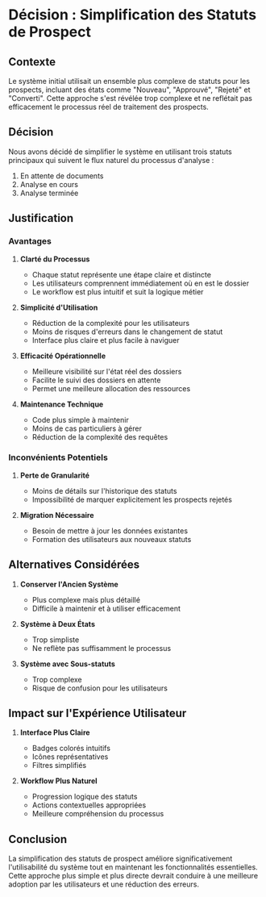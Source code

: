 # Décision : Simplification des Statuts de Prospect

## Contexte
Le système initial utilisait un ensemble plus complexe de statuts pour les prospects, incluant des états comme "Nouveau", "Approuvé", "Rejeté" et "Converti". Cette approche s'est révélée trop complexe et ne reflétait pas efficacement le processus réel de traitement des prospects.

## Décision
Nous avons décidé de simplifier le système en utilisant trois statuts principaux qui suivent le flux naturel du processus d'analyse :
1. En attente de documents
2. Analyse en cours
3. Analyse terminée

## Justification
### Avantages
1. **Clarté du Processus**
   - Chaque statut représente une étape claire et distincte
   - Les utilisateurs comprennent immédiatement où en est le dossier
   - Le workflow est plus intuitif et suit la logique métier

2. **Simplicité d'Utilisation**
   - Réduction de la complexité pour les utilisateurs
   - Moins de risques d'erreurs dans le changement de statut
   - Interface plus claire et plus facile à naviguer

3. **Efficacité Opérationnelle**
   - Meilleure visibilité sur l'état réel des dossiers
   - Facilite le suivi des dossiers en attente
   - Permet une meilleure allocation des ressources

4. **Maintenance Technique**
   - Code plus simple à maintenir
   - Moins de cas particuliers à gérer
   - Réduction de la complexité des requêtes

### Inconvénients Potentiels
1. **Perte de Granularité**
   - Moins de détails sur l'historique des statuts
   - Impossibilité de marquer explicitement les prospects rejetés

2. **Migration Nécessaire**
   - Besoin de mettre à jour les données existantes
   - Formation des utilisateurs aux nouveaux statuts

## Alternatives Considérées
1. **Conserver l'Ancien Système**
   - Plus complexe mais plus détaillé
   - Difficile à maintenir et à utiliser efficacement

2. **Système à Deux États**
   - Trop simpliste
   - Ne reflète pas suffisamment le processus

3. **Système avec Sous-statuts**
   - Trop complexe
   - Risque de confusion pour les utilisateurs

## Impact sur l'Expérience Utilisateur
1. **Interface Plus Claire**
   - Badges colorés intuitifs
   - Icônes représentatives
   - Filtres simplifiés

2. **Workflow Plus Naturel**
   - Progression logique des statuts
   - Actions contextuelles appropriées
   - Meilleure compréhension du processus

## Conclusion
La simplification des statuts de prospect améliore significativement l'utilisabilité du système tout en maintenant les fonctionnalités essentielles. Cette approche plus simple et plus directe devrait conduire à une meilleure adoption par les utilisateurs et une réduction des erreurs.
